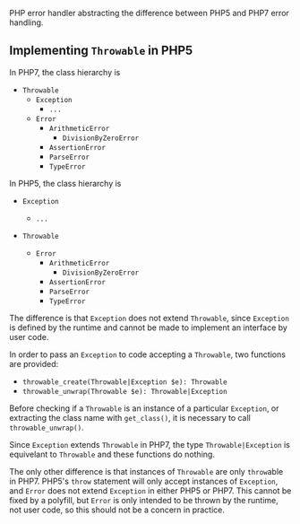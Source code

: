 PHP error handler abstracting the difference between PHP5 and PHP7 error handling.

## Implementing `Throwable` in PHP5

In PHP7, the class hierarchy is

- `Throwable`
  - `Exception`
  	- `...`
  - `Error`
  	- `ArithmeticError`
  	  - `DivisionByZeroError`
  	- `AssertionError`
  	- `ParseError`
  	- `TypeError`

In PHP5, the class hierarchy is

- `Exception`
  - `...`

- `Throwable`
  - `Error`
  	- `ArithmeticError`
    	- `DivisionByZeroError`
  	- `AssertionError`
  	- `ParseError`
  	- `TypeError`

The difference is that `Exception` does not extend `Throwable`, since `Exception` is defined by the runtime and cannot be made to implement an interface by user code.

In order to pass an `Exception` to code accepting a `Throwable`, two functions are provided:

- `throwable_create(Throwable|Exception $e): Throwable`
- `throwable_unwrap(Throwable $e): Throwable|Exception`

Before checking if a `Throwable` is an instance of a particular `Exception`, or extracting the class name with `get_class()`, it is necessary to call `throwable_unwrap()`.

Since `Exception` extends `Throwable` in PHP7, the type `Throwable|Exception` is equivelant to `Throwable` and these functions do nothing.

The only other difference is that instances of `Throwable` are only `throw`able in PHP7. PHP5's `throw` statement will only accept instances of `Exception`, and `Error` does not extend `Exception` in either PHP5 or PHP7. This cannot be fixed by a polyfill, but `Error` is only intended to be thrown by the runtime, not user code, so this should not be a concern in practice.
